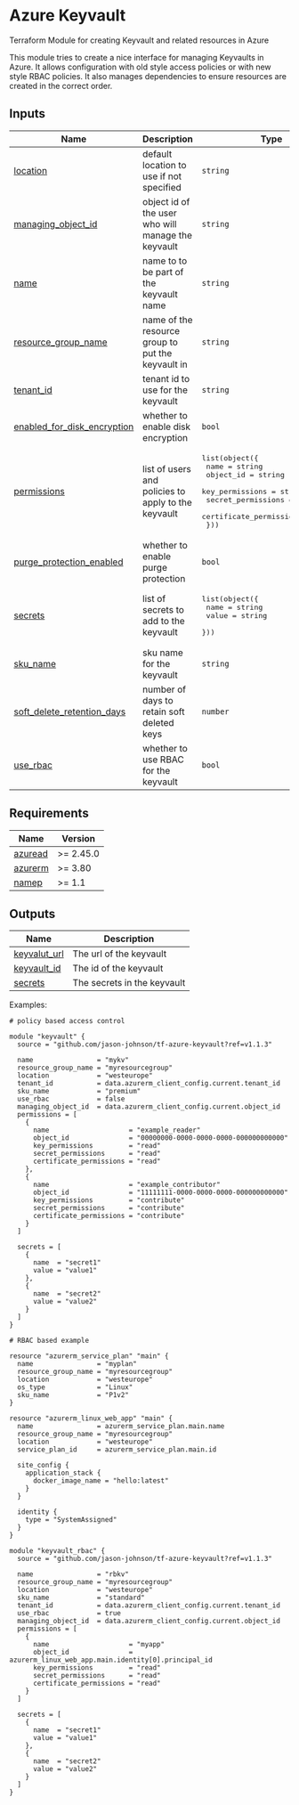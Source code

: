 <!-- BEGIN_TF_DOCS -->
# Azure Keyvault

Terraform Module for creating Keyvault and related resources in Azure

This module tries to create a nice interface for managing Keyvaults in Azure. It
allows configuration with old style access policies or with new style RBAC policies.
It also manages dependencies to ensure resources are created in the correct order.
## Inputs

| Name | Description | Type | Default | Required |
|------|-------------|------|---------|:--------:|
| <a name="input_location"></a> [location](#input\_location) | default location to use if not specified | `string` | n/a | yes |
| <a name="input_managing_object_id"></a> [managing\_object\_id](#input\_managing\_object\_id) | object id of the user who will manage the keyvault | `string` | n/a | yes |
| <a name="input_name"></a> [name](#input\_name) | name to to be part of the keyvault name | `string` | n/a | yes |
| <a name="input_resource_group_name"></a> [resource\_group\_name](#input\_resource\_group\_name) | name of the resource group to put the keyvault in | `string` | n/a | yes |
| <a name="input_tenant_id"></a> [tenant\_id](#input\_tenant\_id) | tenant id to use for the keyvault | `string` | n/a | yes |
| <a name="input_enabled_for_disk_encryption"></a> [enabled\_for\_disk\_encryption](#input\_enabled\_for\_disk\_encryption) | whether to enable disk encryption | `bool` | `true` | no |
| <a name="input_permissions"></a> [permissions](#input\_permissions) | list of users and policies to apply to the keyvault | <pre>list(object({<br>    name                    = string<br>    object_id               = string<br>    key_permissions         = string<br>    secret_permissions      = string<br>    certificate_permissions = string<br>  }))</pre> | `[]` | no |
| <a name="input_purge_protection_enabled"></a> [purge\_protection\_enabled](#input\_purge\_protection\_enabled) | whether to enable purge protection | `bool` | `false` | no |
| <a name="input_secrets"></a> [secrets](#input\_secrets) | list of secrets to add to the keyvault | <pre>list(object({<br>    name  = string<br>    value = string<br>  }))</pre> | `[]` | no |
| <a name="input_sku_name"></a> [sku\_name](#input\_sku\_name) | sku name for the keyvault | `string` | `"standard"` | no |
| <a name="input_soft_delete_retention_days"></a> [soft\_delete\_retention\_days](#input\_soft\_delete\_retention\_days) | number of days to retain soft deleted keys | `number` | `7` | no |
| <a name="input_use_rbac"></a> [use\_rbac](#input\_use\_rbac) | whether to use RBAC for the keyvault | `bool` | `true` | no |
## Requirements

| Name | Version |
|------|---------|
| <a name="requirement_azuread"></a> [azuread](#requirement\_azuread) | >= 2.45.0 |
| <a name="requirement_azurerm"></a> [azurerm](#requirement\_azurerm) | >= 3.80 |
| <a name="requirement_namep"></a> [namep](#requirement\_namep) | >= 1.1 |
## Outputs

| Name | Description |
|------|-------------|
| <a name="output_keyvalut_url"></a> [keyvalut\_url](#output\_keyvalut\_url) | The url of the keyvault |
| <a name="output_keyvault_id"></a> [keyvault\_id](#output\_keyvault\_id) | The id of the keyvault |
| <a name="output_secrets"></a> [secrets](#output\_secrets) | The secrets in the keyvault |


Examples:

```hcl
# policy based access control

module "keyvault" {
  source = "github.com/jason-johnson/tf-azure-keyvault?ref=v1.1.3"

  name                = "mykv"
  resource_group_name = "myresourcegroup"
  location            = "westeurope"
  tenant_id           = data.azurerm_client_config.current.tenant_id
  sku_name            = "premium"
  use_rbac            = false
  managing_object_id  = data.azurerm_client_config.current.object_id
  permissions = [
    {
      name                    = "example_reader"
      object_id               = "00000000-0000-0000-0000-000000000000"
      key_permissions         = "read"
      secret_permissions      = "read"
      certificate_permissions = "read"
    },
    {
      name                    = "example_contributor"
      object_id               = "11111111-0000-0000-0000-000000000000"
      key_permissions         = "contribute"
      secret_permissions      = "contribute"
      certificate_permissions = "contribute"
    }
  ]

  secrets = [
    {
      name  = "secret1"
      value = "value1"
    },
    {
      name  = "secret2"
      value = "value2"
    }
  ]
}

# RBAC based example

resource "azurerm_service_plan" "main" {
  name                = "myplan"
  resource_group_name = "myresourcegroup"
  location            = "westeurope"
  os_type             = "Linux"
  sku_name            = "P1v2"
}

resource "azurerm_linux_web_app" "main" {
  name                = azurerm_service_plan.main.name
  resource_group_name = "myresourcegroup"
  location            = "westeurope"
  service_plan_id     = azurerm_service_plan.main.id

  site_config {
    application_stack {
      docker_image_name = "hello:latest"
    }
  }

  identity {
    type = "SystemAssigned"
  }
}

module "keyvault_rbac" {
  source = "github.com/jason-johnson/tf-azure-keyvault?ref=v1.1.3"

  name                = "rbkv"
  resource_group_name = "myresourcegroup"
  location            = "westeurope"
  sku_name            = "standard"
  tenant_id           = data.azurerm_client_config.current.tenant_id
  use_rbac            = true
  managing_object_id  = data.azurerm_client_config.current.object_id
  permissions = [
    {
      name                    = "myapp"
      object_id               = azurerm_linux_web_app.main.identity[0].principal_id
      key_permissions         = "read"
      secret_permissions      = "read"
      certificate_permissions = "read"
    }
  ]

  secrets = [
    {
      name  = "secret1"
      value = "value1"
    },
    {
      name  = "secret2"
      value = "value2"
    }
  ]
}
```  
<!-- END_TF_DOCS -->
